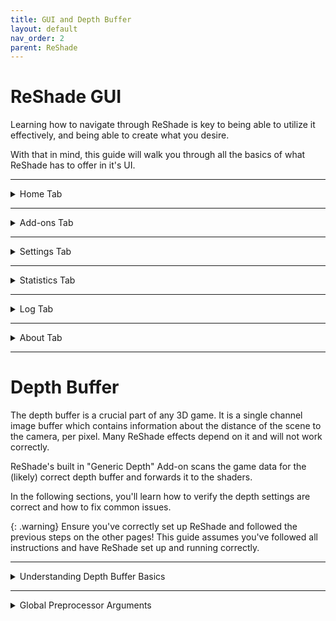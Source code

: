 ```yaml
---
title: GUI and Depth Buffer
layout: default
nav_order: 2
parent: ReShade
---
```


# ReShade GUI

Learning how to navigate through ReShade is key to being able to utilize it effectively, and being able to create what you desire.

With that in mind, this guide will walk you through all the basics of what ReShade has to offer in it's UI.

---

<details markdown="block" class="details-tree">
<summary>Home Tab</summary>

The "Home" tab in ReShade houses several buttons and menus that you can interact with in order to change the way your game looks, as well as configure specific shaders.

As this tab is one of the most crucial tabs in ReShade for the end user, it can be a bit intricate, but everything you need to learn what ReShade has to offer in it's GUI will be here.

---

# Preset Selection Bar

At the top of the ReShade "Home" menu will be preset selection section bar:

![Current Preset](../images/gui-and-depth/rsui_preset.webp){: style="max-width:65%" }

This bar allows the user to select, create, save manually, or configure their preset to auto save once changes are made.

By default, ReShade saves presets in the game directory, in a file called `ReShadePreset.ini`.

---

# Shader List

The area below the preset selection bar is ReShade's shader list:

![Technique List](../images/gui-and-depth/rsui_effectlist.webp){: style="max-width:65%" }

This list will provide the user with all of the shaders that is installed for ReShade. If a shader is disabled, there will be a blank square to the left of the shader, and if it's enabled, there will be a check to the left of the shader.

---

# Edit Pre-processor Definitions

Below the shader list will be the "Edit Global Preprocessor Definitions." This button allows you to control aspects of shaders and depth before they are loaded by ReShade:

![Global Pre-processor Definitions](../images/gui-and-depth/rsui_globalpreprocessors.webp){: style="max-width:65%" }

---

# Shader Parameters

The area below the shader list and edit pre-processor definitions button is the shader parameter list;

![Effect Parameters](../images/gui-and-depth/rsui_effect_params.webp){: style="max-width:65%" }

When you turn on a shader in ReShade, you will be able to see it's exposed parameters to the user here. Any changes to these parameters happen in realtime. So, any changes you make show up right away, letting you see the effect of your changes instantly.

</details>

---

<details markdown="block" class="details-tree">
<summary>Add-ons Tab</summary>

The "Add-ons" Tab is for managing ReShade Add-ons:

![Add-ons Tab](../images/gui-and-depth/rsui_addons_tab.webp){: style="max-width:65%" }

Each Add-on adds extra features or improvements to your ReShade shaders. They can offer new effects or tools for tweaking existing ones. "Generic Depth" comes with every install of ReShade, but you can add many more during the install process.

</details>

---

<details markdown="block" class="details-tree">
<summary>Settings Tab</summary>

The "Settings" tab lets you tweak ReShade settings like shader directories, menu access keys, FPS meter configurations, theme settings:

![Settings Tab](../images/gui-and-depth/rsui_settings_tab.webp){: style="max-width:65%" }

The dropdowns below detail commonly used options that you can adjust within the "Settings" tab:

---

<details markdown="block" class="details-tree">
<summary>General Menu</summary>

1. Keybindings: 

    * Here, you can set the keybindings for various actions in ReShade, allowing you to customize the controls:

      * Overlay key

      * Effect toggle key

      * Effect reload key

      * Performance mode toggle key

      * Previous preset key

      * Next preset key

2. Input processing:

    * This setting lets users change the default behavior of ReShade's input control:

      * Pass on all input - Allows your game to also receive inputs from your keyboard and mouse, regardless of where they are on the game window.

      * Block input when cursor is on overlay - Allows the game to receive inputs from your keyboard and mouse only when they are off of the ReShade UI.

      * Block all input when overlay is visible (default option) - Disallows the game to receive all inputs from your keyboard and mouse when the ReShade overlay is active.

3. Start-up preset:

    * This argument allows ReShade to utilize a preset to use once your game has started. By default, ReShade loads the last used preset from the user. You can change this behavior by defining a preset file path.

4. Effect and Texture search paths: 

    * These settings allow you to specify where ReShade should look for shader files. You can add multiple directories, and ReShade will search all of them when looking for shaders.

    * The default options are:

      * Effect search paths - `.\ReShade-Shaders\Shaders\**`

      * Texture search paths - `.\ReShade-Shaders\Textures\**`

5. Load only enabled effects:

    * This option ensures that only the shaders enabled in your current ReShade preset are loaded. It can prevent issues with conflicting files/techniques from other shaders and reduce the compile time needed at the start of ReShade.

</details>

---

<details markdown="block" class="details-tree">
<summary>Screenshots Menu</summary>

1. Screenshot key

2. Screenshot path:

    * This option sets the location where ReShade saves screenshots. By default, it's set to `.\`, meaning ReShade will save screenshots in the directory where the ReShade binary `.dll` file is located.

3. Screenshot name:

    * This advanced option lets you specify the naming convention for screenshots. It uses macros to include real-time data in the screenshot name. The available macros are:

        * %AppName% - Current application name.

        * %PresetName% - Name of the applied preset at the moment of the screenshot.

        * %Date% - Current date (in '%s' or seconds format).

          * %DateYear%, %DateMonth%, %DateDay% - Year, month, and day components of the current date.

        * %Time% - Current time (in '%s' or seconds format).

          * %TimeHour%, %TimeMinute%, %TimeSecond%, %TimeMS% - Hour, minute, second, and millisecond components of the current time.

        * %Count% - Number of screenshots taken in the current session.

4. Screenshot format:

    * This option lets you change the file extension and compression processing for your screenshots. The available formats are:

      * Bitmap (*.bmp) - Choose this for a lossless file that's easy to edit but takes up more space. This format isn't ideal for online sharing. If selected, you can enable "Clear alpha channel" to remove the image's transparency layer if shaders support creating alpha channels.

      * Portable Network Graphics (*.png) - Choose this for a lossy file that's almost identical to the original and good for online sharing. This is the default option in ReShade. If selected, you can enable "Clear alpha channel."

      * JPEG (*.jpeg) - Choose this for a compressed file that saves on storage and bandwidth but isn't as close to the original. If selected, you can adjust the compression quality.

5. Save current preset file:

    * This option lets you save the preset used when the screenshot is taken.

6. Save before and after images:

    * This option lets you take two screenshots of the same frame: one without ReShade and one with ReShade.

</details>

---

<details markdown="block" class="details-tree">
<summary>Overlay & Styling</summary>

1. Show screenshot message:

    * This toggle enables or disables the screenshot notification message.

2. Group effect files with tabs instead of a tree:

    * This toggle lets you choose between a tree structure or a grouped structure for shader configuration arguments. While a grouped structure can be more organized, the choice is purely preference-based. By default, this option is off, and the tree structure is used.

</details>

</details>

---

<details markdown="block" class="details-tree">
<summary>Statistics Tab</summary>

![Statistics Tab](../images/gui-and-depth/rsui_stats_tab.webp){: style="max-width:65%" }

The "Statistics" Tab, shown in the image, is a great tool for tracking and improving ReShade's performance. It gives detailed info on various aspects of ReShade's operation. All of the data provided for it is invaluable to those developing shaders, and those attempting to help troubleshoot other's issues.

</details>

---

<details markdown="block" class="details-tree">
<summary>Log Tab</summary>

The "Log" Tab is a key tool for monitoring ReShade's operations and troubleshooting issues. It provides a detailed log of ReShade's activities to help you identify where your issues are.

If something seems wrong, it's recommended to share the error text or the entire log file, which is stored in the game directory as `ReShade.log`. However, logs are reset each time the game is restarted. So, remember to share or save logs before restarting your game!

</details>

---

<details markdown="block" class="details-tree">
<summary>About Tab</summary>

The "About" Tab, as shown in the image above, acknowledges and recognizes the work behind ReShade as well as the current version that you are running!

</details>

---

# Depth Buffer

The depth buffer is a crucial part of any 3D game. It is a single channel image buffer which contains information about the distance of the scene to the camera, per pixel. Many ReShade effects depend on it and will not work correctly. 

ReShade's built in "Generic Depth" Add-on scans the game data for the (likely) correct depth buffer and forwards it to the shaders.

In the following sections, you'll learn how to verify the depth settings are correct and how to fix common issues.

{: .warning}
Ensure you've correctly set up ReShade and followed the previous steps on the other pages! This guide assumes you've followed all instructions and have ReShade set up and running correctly.

---

<details markdown="block" class="details-tree">
<summary>Understanding Depth Buffer Basics</summary>

To start, enable the shader "DisplayDepth" This shader is included with all ReShade installs through the ReShade Installer. If you do not have it, you can manually install it from [Crosire's ReShade-Shaders repository](https://github.com/crosire/reshade-shaders/tree/slim/Shaders).

The image below shows what the output **should** look like. The depth buffer is on the right side, the normal buffer (generated from depth) on the left side.

![Depth Buffer Correct](../images/gui-and-depth/correct.webp)

If it looks like above, you're good to go. Otherwise look below for the most common issues and solutions:

---

<details markdown="block" class="details-tree">
<summary>Reversed Depth Buffer</summary>

The image below shows that the "Display Depth" shader has loaded correctly, however, the depth is reversed. 

![Depth Buffer Reversed](../images/gui-and-depth/reversed.webp)

---

You can solve this issue by inverting the `RESHADE_DEPTH_INPUT_IS_REVERSED` argument within the "Global Preprocessor Definitions" under the "Home" tab of ReShade. If it is set to 1, set it to 0 and vice versa.

</details>

---

<details markdown="block" class="details-tree">
<summary>Upside Down Depth Buffer</summary>

The image below shows that the "DisplayDepth" shader has loaded correctly, however, the depth output is upside down:

![Depth Buffer Upside Down](../images/gui-and-depth/upsidedown.webp)

You can solve this issue by simply inverting the `RESHADE_DEPTH_INPUT_IS_UPSIDE_DOWN` argument within the "Global Preprocessor Definitions" under the "Home" tab of ReShade. If it is set to 1, set it to 0 and vice versa.

</details>

---

<details markdown="block" class="details-tree">
<summary>Empty Depth Buffer</summary>

If your output resembles **either** of the images below, it lacks data from the "Generic Depth" Add-on:

![Depth Buffer No Data](../images/gui-and-depth/depth_buffer_no_data_example.webp)
![Depth Buffer No Data - Reversed](../images/gui-and-depth/depth_buffer_no_data_reversed_example.webp)

  * Before proceeding any further, ensure that these anti-aliasing options are disabled within your game:

    * MSAA ANTIALIASING

    * SSAA ANTIALIASING

  FXAA or TXAA are acceptable, as they usually do not clear the depth-buffer information. Note that some games do not mention which AA method they use.

The image shown above is the output of "DisplayDepth" showing no data from "Generic Depth." This means that:

* Your game is not presenting a depth buffer. 

* You have the wrong options configured for "Generic Depth," and your depth buffer selection may be wrong.

* You have the wrong arguments chosen for your global preprocessor definitions.

---

You can absolve this issue simply by toying around with "Generic Depth" in order to get the proper depth buffer active:

  * Try toggling on and off "Copy depth buffer before clear operations" and "Copy depth buffer before fullscreen draw calls"

  * Try selecting the depth buffer with the closest resolution to your game resolution

  * Try selecting the depth buffer with the highest amount of draw calls and verticies.

If at any point you start to see any features in the output that match the scene, re-check the preprocessor definitions.

</details>

---

</details>

---

<details markdown="block" class="details-tree">
<summary>Global Preprocessor Arguments</summary>

This section will provide you with the "Global Preprocessor Definitions" that can be utilized with the ReShade Depth Buffer.

---

<details markdown="block" class="details-tree">
<summary>RESHADE_DEPTH_INPUT_IS_REVERSED</summary>

This preprocessor is used when you can see the normals, but the depth image itself is not visible.

The argument can only be `1` or `0`, so flipping the value for it should solve the problem.

</details>

---

<details markdown="block" class="details-tree">
<summary>RESHADE_DEPTH_INPUT_IS_UPSIDE_DOWN</summary>

This preprocessor is used when the image displayed by the DisplayDepth shader is upside down.

The argument can only be `1` or `0`, so flipping the value for it should solve the problem.

</details>

---

<details markdown="block" class="details-tree">
<summary>RESHADE_DEPTH_INPUT_IS_LOGARITHMIC</summary>

This argument is used when the depth buffer displays numerous waves or "stripes".

Very FEW games actually utilize this, so it's rare that you'll need to toggle or modify this setting.

The argument can only be `1` or `0`, so flipping the value for it should solve the problem.

</details>

---

<details markdown="block" class="details-tree">
<summary>RESHADE_DEPTH_INPUT_X_SCALE and RESHADE_DEPTH_INPUT_Y_SCALE</summary>

These two preprocessors modify the depth buffer size along the X and Y axes.

They work in multiplcations and you can test them in the "DisplayDepth" shader before applying them to the global preprocessors.

</details>

---

<details markdown="block" class="details-tree">
<summary>RESHADE_DEPTH_LINEARIZATION_FAR_PLANE</summary>

This preprocessor will adjust the value of the depth range.

If the depth range is too narrow or wide, based on the visible black to white (close to far) gradient given from the depth in "DisplayDepth", shaders that utilize the depth buffer will not be able to properly account for depth.

The values can be either extremely low or high, so you'll need to experiment to determine the best fit for your specific case.

</details>

</details>